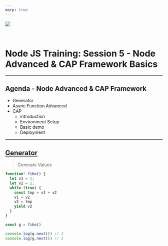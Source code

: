```yaml
---
marp: true
---
```


![](https://res.cloudinary.com/digf90pwi/image/upload/v1582530996/Nodejs-banner-1_dx6z63.jpg)

<br>

# Node JS Training: Session 5 - Node Advanced & CAP Framework Basics

---

## Agenda - Node Advanced & CAP Framework

* Generator
* Async Function Advanced
* CAP
  * introduction
  * Environment Setup
  * Basic demo
  * Deployment


---

## [Generator](https://developer.mozilla.org/zh-CN/docs/Web/JavaScript/Reference/Global_Objects/Generator)

> Generate Values

```js
function* fibo() {
  let v1 = 1;
  let v2 = 2;
  while (true) {
    const tmp = v1 + v2
    v1 = v2
    v2 = tmp
    yield v2
  }
}

const g = fibo()

console.log(g.next()) // 3
console.log(g.next()) // 5
```